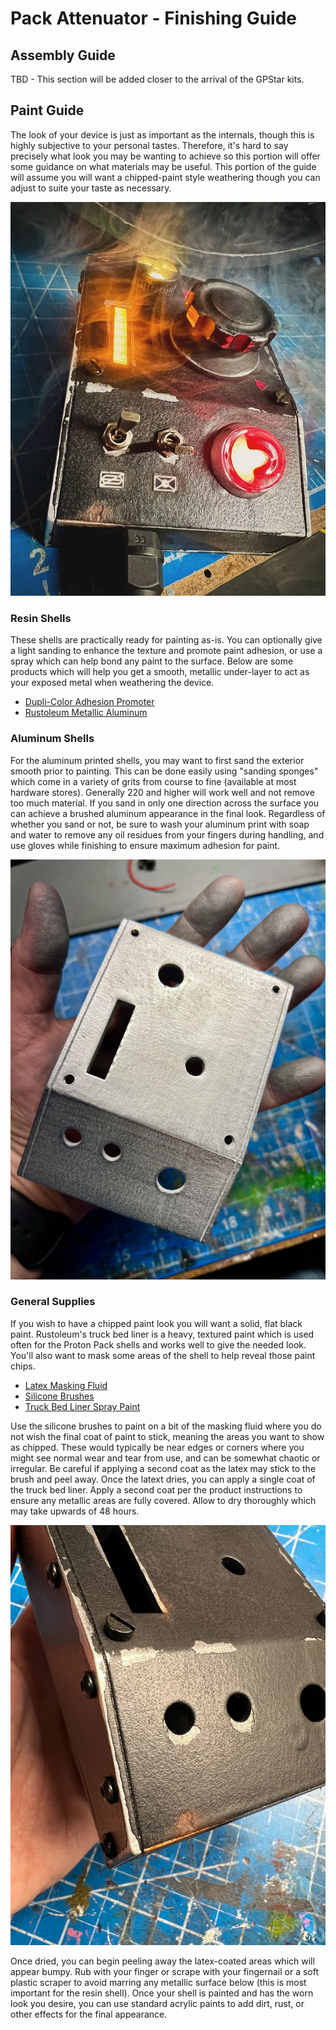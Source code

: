 # Pack Attenuator - Finishing Guide

## Assembly Guide

TBD - This section will be added closer to the arrival of the GPStar kits.

## Paint Guide

The look of your device is just as important as the internals, though this is highly subjective to your personal tastes. Therefore, it's hard to say precisely what look you may be wanting to achieve so this portion will offer some guidance on what materials may be useful. This portion of the guide will assume you will want a chipped-paint style weathering though you can adjust to suite your taste as necessary.

![](images/Attenuator_Finished.jpg)

### Resin Shells

These shells are practically ready for painting as-is. You can optionally give a light sanding to enhance the texture and promote paint adhesion, or use a spray which can help bond any paint to the surface. Below are some products which will help you get a smooth, metallic under-layer to act as your exposed metal when weathering the device.

* [Dupli-Color Adhesion Promoter](https://a.co/d/b7cgghV)
* [Rustoleum Metallic Aluminum](https://a.co/d/bASBF62)

### Aluminum Shells

For the aluminum printed shells, you may want to first sand the exterior smooth prior to painting. This can be done easily using "sanding sponges" which come in a variety of grits from course to fine (available at most hardware stores). Generally 220 and higher will work well and not remove too much material. If you sand in only one direction across the surface you can achieve a brushed aluminum appearance in the final look. Regardless of whether you sand or not, be sure to wash your aluminum print with soap and water to remove any oil residues from your fingers during handling, and use gloves while finishing to ensure maximum adhesion for paint.

![](images/Attenuator_Sanded.jpg)

### General Supplies

If you wish to have a chipped paint look you will want a solid, flat black paint. Rustoleum's truck bed liner is a heavy, textured paint which is used often for the Proton Pack shells and works well to give the needed look. You'll also want to mask some areas of the shell to help reveal those paint chips.

* [Latex Masking Fluid](https://a.co/d/8V2Wkzw)
* [Silicone Brushes](https://a.co/d/0DYPN6F)
* [Truck Bed Liner Spray Paint](https://a.co/d/4TvnJ51)

Use the silicone brushes to paint on a bit of the masking fluid where you do not wish the final coat of paint to stick, meaning the areas you want to show as chipped. These would typically be near edges or corners where you might see normal wear and tear from use, and can be somewhat chaotic or irregular. Be careful if applying a second coat as the latex may stick to the brush and peel away. Once the latext dries, you can apply a single coat of the truck bed liner. Apply a second coat per the product instructions to ensure any metallic areas are fully covered. Allow to dry thoroughly which may take upwards of 48 hours.

![](images/Attenuator_Chipped.jpg)

Once dried, you can begin peeling away the latex-coated areas which will appear bumpy. Rub with your finger or scrape with your fingernail or a soft plastic scraper to avoid marring any metallic surface below (this is most important for the resin shell). Once your shell is painted and has the worn look you desire, you can use standard acrylic paints to add dirt, rust, or other effects for the final appearance.